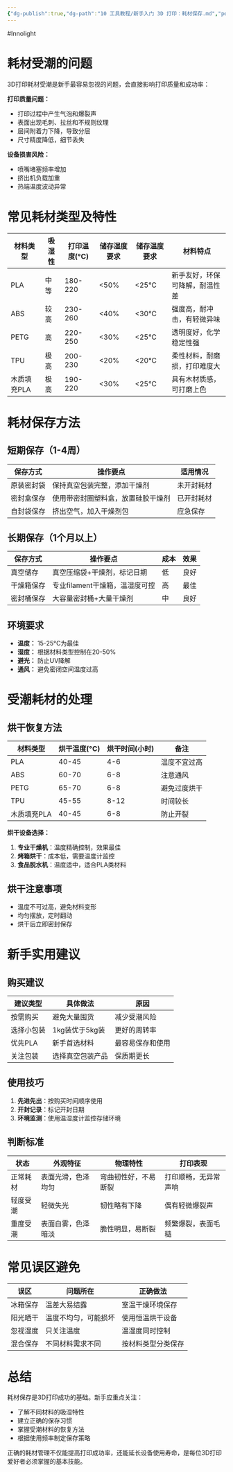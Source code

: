 ```yaml
---
{"dg-publish":true,"dg-path":"10 工具教程/新手入门 3D 打印：耗材保存.md","permalink":"/10 工具教程/新手入门 3D 打印：耗材保存/","created":"2025-09-04T09:33:03.317+08:00","updated":"2025-09-04T09:46:23.162+08:00"}
---
```


#Innolight

# 耗材受潮的问题

3D打印耗材受潮是新手最容易忽视的问题，会直接影响打印质量和成功率：

**打印质量问题：**
- 打印过程中产生气泡和爆裂声
- 表面出现毛刺、拉丝和不规则纹理
- 层间附着力下降，导致分层
- 尺寸精度降低，细节丢失

**设备损害风险：**
- 喷嘴堵塞频率增加
- 挤出机负载加重
- 热端温度波动异常

# 常见耗材类型及特性

| 材料类型 | 吸湿性 | 打印温度(°C) | 储存湿度要求 | 储存温度要求 | 材料特点 |
|---------|--------|-------------|-------------|-------------|----------|
| PLA | 中等 | 180-220 | <50% | <25°C | 新手友好，环保可降解，耐温性差 |
| ABS | 较高 | 230-260 | <40% | <30°C | 强度高，耐冲击，有轻微异味 |
| PETG | 高 | 220-250 | <30% | <25°C | 透明度好，化学稳定性强 |
| TPU | 极高 | 200-230 | <20% | <20°C | 柔性材料，耐磨损，打印难度大 |
| 木质填充PLA | 极高 | 190-220 | <30% | <25°C | 具有木材质感，可打磨上色 |

# 耗材保存方法

## 短期保存（1-4周）

| 保存方式 | 操作要点 | 适用情况 |
|---------|---------|----------|
| 原装密封袋 | 保持真空包装完整，添加干燥剂 | 未开封耗材 |
| 密封盒保存 | 使用带密封圈塑料盒，放置硅胶干燥剂 | 已开封耗材 |
| 自封袋保存 | 挤出空气，加入干燥剂包 | 应急保存 |

## 长期保存（1个月以上）

| 保存方式 | 操作要点 | 成本 | 效果 |
|---------|---------|------|------|
| 真空储存 | 真空压缩袋+干燥剂，标记日期 | 低 | 良好 |
| 干燥箱保存 | 专业filament干燥箱，温湿度可控 | 高 | 最佳 |
| 密封桶保存 | 大容量密封桶+大量干燥剂 | 中 | 良好 |

## 环境要求
- **温度：** 15-25°C为最佳
- **湿度：** 根据材料类型控制在20-50%
- **避光：** 防止UV降解
- **通风：** 避免密闭空间温度过高

# 受潮耗材的处理

## 烘干恢复方法

| 材料类型 | 烘干温度(°C) | 烘干时间(小时) | 备注 |
|---------|-------------|---------------|------|
| PLA | 40-45 | 4-6 | 温度不宜过高 |
| ABS | 60-70 | 6-8 | 注意通风 |
| PETG | 65-70 | 6-8 | 避免过度烘干 |
| TPU | 45-55 | 8-12 | 时间较长 |
| 木质填充PLA | 40-45 | 6-8 | 防止开裂 |

**烘干设备选择：**
1. **专业干燥机**：温度精确控制，效果最佳
2. **烤箱烘干**：成本低，需要温度计监控
3. **食品脱水机**：温度适中，适合PLA类材料

## 烘干注意事项
- 温度不可过高，避免材料变形
- 均匀摆放，定时翻动
- 烘干后立即密封保存

# 新手实用建议

## 购买建议

| 建议类型 | 具体做法 | 原因 |
|---------|---------|------|
| 按需购买 | 避免大量囤货 | 减少受潮风险 |
| 选择小包装 | 1kg装优于5kg装 | 更好的周转率 |
| 优先PLA | 新手首选材料 | 最容易保存和使用 |
| 关注包装 | 选择真空包装产品 | 保质期更长 |

## 使用技巧
1. **先进先出**：按购买时间顺序使用
2. **开封记录**：标记开封日期
3. **环境监测**：使用温湿度计监控存储环境

## 判断标准

| 状态 | 外观特征 | 物理特性 | 打印表现 |
|------|---------|---------|----------|
| 正常耗材 | 表面光滑，色泽均匀 | 弯曲韧性好，不易断裂 | 打印顺畅，无异常声响 |
| 轻度受潮 | 轻微失光 | 韧性略有下降 | 偶有轻微爆裂声 |
| 重度受潮 | 表面白雾，色泽暗淡 | 脆性明显，易断裂 | 频繁爆裂，表面毛糙 |

# 常见误区避免

| 误区 | 问题所在 | 正确做法 |
|------|---------|----------|
| 冰箱保存 | 温差大易结露 | 室温干燥环境保存 |
| 阳光晒干 | 温度不均匀，可能损坏 | 使用恒温烘干设备 |
| 忽视湿度 | 只关注温度 | 温湿度同时控制 |
| 混合保存 | 不同材料需求不同 | 按材料类型分类保存 |

# 总结

耗材保存是3D打印成功的基础。新手应重点关注：
- 了解不同材料的吸湿特性
- 建立正确的保存习惯  
- 掌握受潮材料的恢复方法
- 根据使用频率制定保存策略

正确的耗材管理不仅能提高打印成功率，还能延长设备使用寿命，是每位3D打印爱好者必须掌握的基本技能。